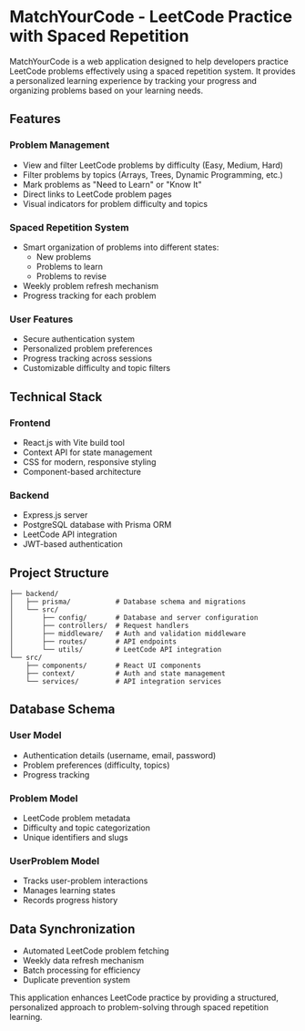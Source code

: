 # MatchYourCode - LeetCode Practice with Spaced Repetition

MatchYourCode is a web application designed to help developers practice LeetCode problems effectively using a spaced repetition system. It provides a personalized learning experience by tracking your progress and organizing problems based on your learning needs.

## Features

### Problem Management
- View and filter LeetCode problems by difficulty (Easy, Medium, Hard)
- Filter problems by topics (Arrays, Trees, Dynamic Programming, etc.)
- Mark problems as "Need to Learn" or "Know It"
- Direct links to LeetCode problem pages
- Visual indicators for problem difficulty and topics

### Spaced Repetition System
- Smart organization of problems into different states:
  - New problems
  - Problems to learn
  - Problems to revise
- Weekly problem refresh mechanism
- Progress tracking for each problem

### User Features
- Secure authentication system
- Personalized problem preferences
- Progress tracking across sessions
- Customizable difficulty and topic filters

## Technical Stack

### Frontend
- React.js with Vite build tool
- Context API for state management
- CSS for modern, responsive styling
- Component-based architecture

### Backend
- Express.js server
- PostgreSQL database with Prisma ORM
- LeetCode API integration
- JWT-based authentication

## Project Structure

```
├── backend/
│   ├── prisma/           # Database schema and migrations
│   └── src/
│       ├── config/       # Database and server configuration
│       ├── controllers/  # Request handlers
│       ├── middleware/   # Auth and validation middleware
│       ├── routes/       # API endpoints
│       └── utils/        # LeetCode API integration
└── src/
    ├── components/       # React UI components
    ├── context/          # Auth and state management
    └── services/         # API integration services
```

## Database Schema

### User Model
- Authentication details (username, email, password)
- Problem preferences (difficulty, topics)
- Progress tracking

### Problem Model
- LeetCode problem metadata
- Difficulty and topic categorization
- Unique identifiers and slugs

### UserProblem Model
- Tracks user-problem interactions
- Manages learning states
- Records progress history

## Data Synchronization

- Automated LeetCode problem fetching
- Weekly data refresh mechanism
- Batch processing for efficiency
- Duplicate prevention system

This application enhances LeetCode practice by providing a structured, personalized approach to problem-solving through spaced repetition learning.
